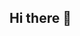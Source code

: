 ## Hi there 👋

<!--
**Diprekshya/Diprekshya** is a ✨ _special_ ✨ repository because its `README.md` (this file) appears on your GitHub profile.

Aspiring marketing & business analyst passionate about data-driven decision-making, digital strategy, and consumer insights. Currently pursuing a B.A. in Business Administration & Quantitative Economics.

- 🔭 I’m currently working on digital marketing projects and applying for jobs
- 🌱 I’m currently learning about  consumer behavior and digital strategies
- 👯 I’m looking to collaborate on marketing analytics and business research
- 🤔 I’m interested in exploring data-driven storytelling and consumer insights.
- 💬 Ask me about marketing strategy, quantitative economics, and digital media
- 📫 How to reach me: diprekshya@gmail.com or https://www.linkedin.com/in/diprekshya-maharjan/
- 😄 Pronouns: She/Her
- ⚡ Fun fact: I’ve competed in the Hult Prize twice, pitching startup ideas globally!
-->
